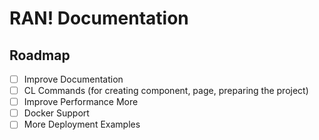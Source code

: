 # RAN! Documentation

## Roadmap

- [ ] Improve Documentation
- [ ] CL Commands (for creating component, page, preparing the project)
- [ ] Improve Performance More
- [ ] Docker Support
- [ ] More Deployment Examples
